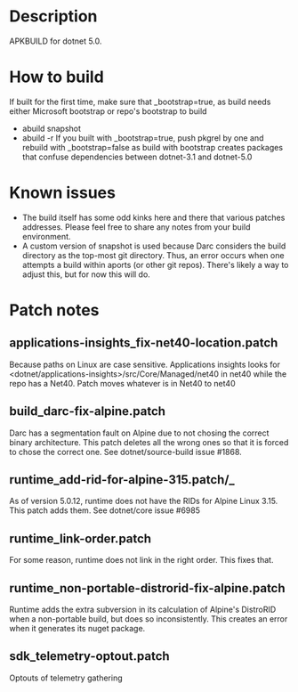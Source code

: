 # Description
APKBUILD for dotnet 5.0.
 
# How to build
If built for the first time, make sure that _bootstrap=true, as build
needs either Microsoft bootstrap or repo's bootstrap to build
* abuild snapshot
* abuild -r
If you built with _bootstrap=true, push pkgrel by one and rebuild with
_bootstrap=false as build with bootstrap creates packages that confuse
dependencies between dotnet-3.1 and dotnet-5.0

# Known issues
* The build itself has some odd kinks here and there that various patches
addresses. Please feel free to share any notes from your build environment.
* A custom version of snapshot is used because Darc considers the build 
directory as the top-most git  directory. Thus, an error occurs when one 
attempts a build within aports (or other git repos). There's likely
a way to adjust this, but for now this will do.


# Patch notes

## applications-insights_fix-net40-location.patch
   Because paths on Linux are case sensitive. Applications insights looks
   for <dotnet/applications-insights>/src/Core/Managed/net40 in net40 
   while the repo has a Net40. Patch moves whatever is in Net40 to net40
## build_darc-fix-alpine.patch
   Darc has a segmentation fault on Alpine due to not chosing the correct
   binary architecture. This patch deletes all the wrong ones so that it
   is forced to chose the correct one. See dotnet/source-build issue #1868.
## runtime_add-rid-for-alpine-315.patch/_
   As of version 5.0.12, runtime does not have the RIDs for Alpine Linux 3.15.
   This patch adds them. See dotnet/core issue #6985 
## runtime_link-order.patch
   For some reason, runtime does not link in the right order. This fixes that.
## runtime_non-portable-distrorid-fix-alpine.patch
   Runtime adds the extra subversion in its calculation of Alpine's DistroRID
   when a non-portable build, but does so inconsistently. This creates an error
   when it generates its nuget package.
## sdk_telemetry-optout.patch
   Optouts of telemetry gathering

